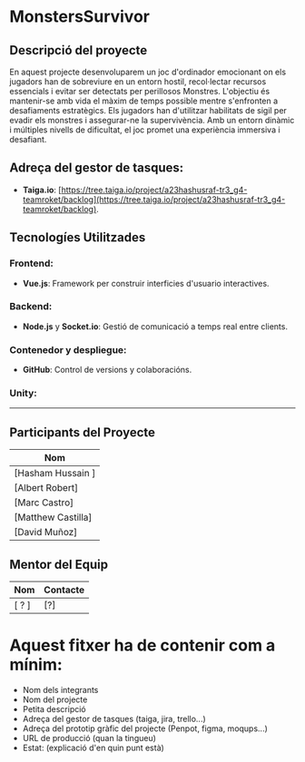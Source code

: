 # MonstersSurvivor

## Descripció del proyecte

En aquest projecte desenvoluparem un joc d'ordinador emocionant on els jugadors han de sobreviure en un entorn hostil, recol·lectar recursos essencials i evitar ser detectats per perillosos Monstres. L'objectiu és mantenir-se amb vida el màxim de temps possible mentre s'enfronten a desafiaments estratègics. Els jugadors han d'utilitzar habilitats de sigil per evadir els monstres i assegurar-ne la supervivència. Amb un entorn dinàmic i múltiples nivells de dificultat, el joc promet una experiència immersiva i desafiant.


## Adreça del gestor de tasques:
- **Taiga.io**: [https://tree.taiga.io/project/a23hashusraf-tr3_g4-teamroket/backlog](https://tree.taiga.io/project/a23hashusraf-tr3_g4-teamroket/backlog).

## Tecnologíes Utilitzades
### Frontend: 
- **Vue.js**: Framework per construir interficies d'usuario interactives.
### Backend:
- **Node.js** y **Socket.io**: Gestió de comunicació a temps real entre clients.
### Contenedor y despliegue:
- **GitHub**: Control de versions y colaboracións.
### Unity:
---
## Participants del Proyecte
| Nom |
|--------|
| [Hasham Hussain ] |
| [Albert Robert] |
| [Marc Castro] |
| [Matthew Castilla] | 
| [David Muñoz] | 

## Mentor del Equip

| Nom        | Contacte          |
|---------------|-------------------|
| [ ? ]    | [?]  |


# Aquest fitxer ha de contenir com a mínim:
 * Nom dels integrants
 * Nom del projecte
 * Petita descripció
 * Adreça del gestor de tasques (taiga, jira, trello...)
 * Adreça del prototip gràfic del projecte (Penpot, figma, moqups...)
 * URL de producció (quan la tingueu)
 * Estat: (explicació d'en quin punt està)
